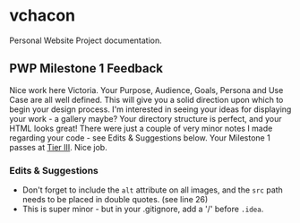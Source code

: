 # vchacon

Personal Website Project documentation.

## PWP Milestone 1 Feedback
Nice work here Victoria. Your Purpose, Audience, Goals, Persona and Use Case are all well defined. This will give you a solid direction upon which to begin your design process. I'm interested in seeing your ideas for displaying your work - a gallery maybe? Your directory structure is perfect, and your HTML looks great! There were just a couple of very minor notes I made regarding your code - see Edits &amp; Suggestions below. Your Milestone 1 passes at [Tier III](https://bootcamp-coders.cnm.edu/projects/personal/rubric/). Nice job.

### Edits &amp; Suggestions
- Don't forget to include the `alt` attribute on all images, and the `src` path needs to be placed in double quotes. (see line 26)
- This is super minor - but in your .gitignore, add a '/' before `.idea`.
